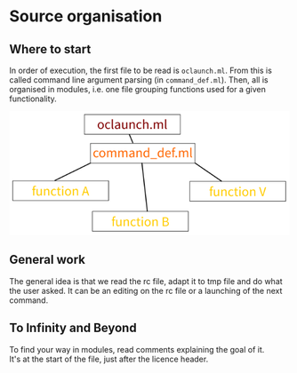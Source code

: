# Source organisation

## Where to start

In order of execution, the first file to be read is `oclaunch.ml`. From this is
called command line argument parsing (in `command_def.ml`). Then, all is
organised in modules, i.e. one file grouping functions used for a given
functionality.

![Source organisation scheme](./src_org.svg)

## General work

The general idea is that we read the rc file, adapt it to tmp file and do what
the user asked. It can be an editing on the rc file or a launching of the next
command.

## To Infinity and Beyond

To find your way in modules, read comments explaining the goal of it.      
It's at the start of the file, just after the licence header.

